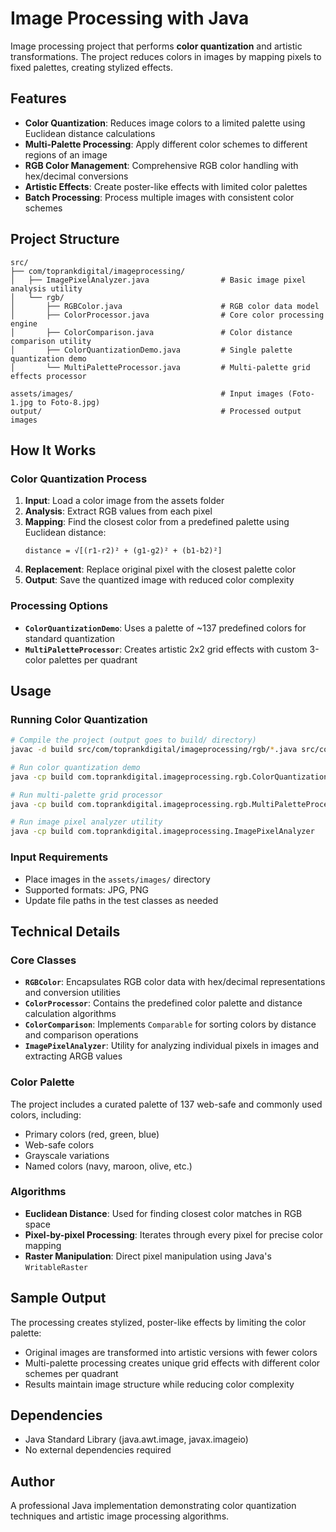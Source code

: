 # Image Processing with Java

Image processing project that performs **color quantization** and artistic transformations. The project reduces colors in images by mapping pixels to fixed palettes, creating stylized effects.

## Features

- **Color Quantization**: Reduces image colors to a limited palette using Euclidean distance calculations
- **Multi-Palette Processing**: Apply different color schemes to different regions of an image
- **RGB Color Management**: Comprehensive RGB color handling with hex/decimal conversions
- **Artistic Effects**: Create poster-like effects with limited color palettes
- **Batch Processing**: Process multiple images with consistent color schemes

## Project Structure

```
src/
├── com/toprankdigital/imageprocessing/
│   ├── ImagePixelAnalyzer.java                # Basic image pixel analysis utility
│   └── rgb/
│       ├── RGBColor.java                      # RGB color data model
│       ├── ColorProcessor.java                # Core color processing engine
│       ├── ColorComparison.java               # Color distance comparison utility
│       ├── ColorQuantizationDemo.java         # Single palette quantization demo
│       └── MultiPaletteProcessor.java         # Multi-palette grid effects processor

assets/images/                                 # Input images (Foto-1.jpg to Foto-8.jpg)
output/                                        # Processed output images
```

## How It Works

### Color Quantization Process

1. **Input**: Load a color image from the assets folder
2. **Analysis**: Extract RGB values from each pixel
3. **Mapping**: Find the closest color from a predefined palette using Euclidean distance:
   ```
   distance = √[(r1-r2)² + (g1-g2)² + (b1-b2)²]
   ```
4. **Replacement**: Replace original pixel with the closest palette color
5. **Output**: Save the quantized image with reduced color complexity

### Processing Options

- **`ColorQuantizationDemo`**: Uses a palette of ~137 predefined colors for standard quantization
- **`MultiPaletteProcessor`**: Creates artistic 2x2 grid effects with custom 3-color palettes per quadrant

## Usage

### Running Color Quantization

```bash
# Compile the project (output goes to build/ directory)
javac -d build src/com/toprankdigital/imageprocessing/rgb/*.java src/com/toprankdigital/imageprocessing/*.java

# Run color quantization demo
java -cp build com.toprankdigital.imageprocessing.rgb.ColorQuantizationDemo

# Run multi-palette grid processor
java -cp build com.toprankdigital.imageprocessing.rgb.MultiPaletteProcessor

# Run image pixel analyzer utility  
java -cp build com.toprankdigital.imageprocessing.ImagePixelAnalyzer
```

### Input Requirements

- Place images in the `assets/images/` directory
- Supported formats: JPG, PNG
- Update file paths in the test classes as needed

## Technical Details

### Core Classes

- **`RGBColor`**: Encapsulates RGB color data with hex/decimal representations and conversion utilities
- **`ColorProcessor`**: Contains the predefined color palette and distance calculation algorithms
- **`ColorComparison`**: Implements `Comparable` for sorting colors by distance and comparison operations
- **`ImagePixelAnalyzer`**: Utility for analyzing individual pixels in images and extracting ARGB values

### Color Palette

The project includes a curated palette of 137 web-safe and commonly used colors, including:
- Primary colors (red, green, blue)
- Web-safe colors
- Grayscale variations
- Named colors (navy, maroon, olive, etc.)

### Algorithms

- **Euclidean Distance**: Used for finding closest color matches in RGB space
- **Pixel-by-pixel Processing**: Iterates through every pixel for precise color mapping
- **Raster Manipulation**: Direct pixel manipulation using Java's `WritableRaster`

## Sample Output

The processing creates stylized, poster-like effects by limiting the color palette:
- Original images are transformed into artistic versions with fewer colors
- Multi-palette processing creates unique grid effects with different color schemes per quadrant
- Results maintain image structure while reducing color complexity

## Dependencies

- Java Standard Library (java.awt.image, javax.imageio)
- No external dependencies required

## Author

A professional Java implementation demonstrating color quantization techniques and artistic image processing algorithms.
